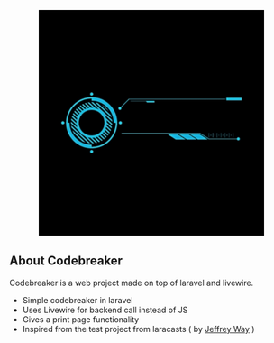 <p align="center"><img src="https://raw.githubusercontent.com/echobash/codebreaker/main/public/images/logo.gif" height="400px" ></p>

## About Codebreaker

Codebreaker is a web project made on top of laravel and livewire.

- Simple codebreaker in laravel
- Uses Livewire for backend call instead of JS
- Gives a print page functionality
- Inspired from the test project from laracasts ( by [Jeffrey Way](https://laracasts.com/@JeffreyWay) )
